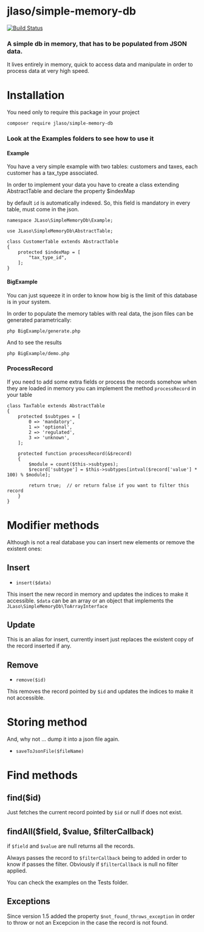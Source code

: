 # jlaso/simple-memory-db

[![Build Status](https://travis-ci.org/jlaso/simple-memory-db.svg?branch=master)](https://travis-ci.org/jlaso/simple-memory-db)

### A simple db in memory, that has to be populated from JSON data.

It lives entirely in memory, quick to access data and manipulate in order to process data at very high speed.

# Installation

You need only to require this package in your project 

```composer require jlaso/simple-memory-db```

### Look at the Examples folders to see how to use it

#### Example

You have a very simple example with two tables: customers and taxes, each customer has a tax_type associated.

In order to implement your data you have to create a class extending AbstractTable and declare the property $indexMap

by default ```id``` is automatically indexed. So, this field is mandatory in every table, must come in the json.

```
namespace JLaso\SimpleMemoryDb\Example;

use JLaso\SimpleMemoryDb\AbstractTable;

class CustomerTable extends AbstractTable
{
    protected $indexMap = [
        "tax_type_id",
    ];
}
```

#### BigExample

You can just squeeze it in order to know how big is the limit of this database is in your system.

In order to populate the memory tables with real data, the json files can be generated parametrically:

```php BigExample/generate.php```

And to see the results

```php BigExample/demo.php```

### ProcessRecord

If you need to add some extra fields or process the records somehow when they are loaded in memory you can implement the method ```processRecord``` in your table

```
class TaxTable extends AbstractTable
{
    protected $subtypes = [
        0 => 'mandatory',
        1 => 'optional',
        2 => 'regulated',
        3 => 'unknown',
    ];

    protected function processRecord(&$record)
    {
        $module = count($this->subtypes);
        $record['subtype'] = $this->subtypes[intval($record['value'] * 100) % $module];
        
        return true;  // or return false if you want to filter this record
    }
}
```

# Modifier methods

Although is not a real database you can insert new elements or remove the existent ones:

## Insert

- ```insert($data)```

This insert the new record in memory and updates 
the indices to make it accessible.
`$data` can be an array or an object that implements the `JLaso\SimpleMemoryDb\ToArrayInterface` 

## Update

This is an alias for insert, currently insert just replaces the existent copy of the record inserted if any.

## Remove

- ```remove($id)```

This removes the record pointed by ```$id``` and 
updates the indices to make it not accessible.


# Storing method

And, why not ... dump it into a json file again.

- ```saveToJsonFile($fileName)```

# Find methods

## find($id)

Just fetches the current record pointed by `$id` or null if does not exist.

## findAll($field, $value, $filterCallback)

if `$field` and `$value` are null returns all the records.

Always passes the record to `$filterCallback` being to added in order to know if 
passes the filter.  Obviously if `$filterCallback` is null no filter applied.
 
You can check the examples on the Tests folder.
 
## Exceptions
 
Since version 1.5 added the property `$not_found_throws_exception` in order to throw or not 
an Excepcion in the case the record is not found.


